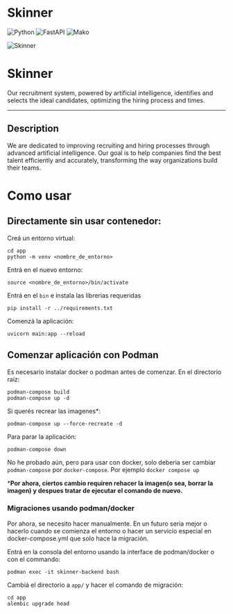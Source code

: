 # Skinner 

![Python](https://img.shields.io/badge/Python-3776AB?style=for-the-badge&logo=python&logoColor=white)
![FastAPI](https://img.shields.io/badge/FastAPI-009688?style=for-the-badge&logo=fastapi&logoColor=white)
![Mako](https://img.shields.io/badge/Mako-FF6F00?style=for-the-badge)



  ![Skinner](./skinner-logo5.png)




# Skinner

Our recruitment system, powered by artificial intelligence, identifies and selects the ideal candidates, optimizing the hiring process and times.


---

## Description

We are dedicated to improving recruiting and hiring processes through advanced artificial intelligence. Our goal is to help companies find the best talent efficiently and accurately, transforming the way organizations build their teams.



# Como usar

## Directamente sin usar contenedor:
Creá un entorno virtual:
```
cd app
python -m venv <nombre_de_entorno>
```

Entrá en el nuevo entorno:

```
source <nombre_de_entorno>/bin/activate
```

Entrá en el `bin` e instala las librerias requeridas

```
pip install -r ../requirements.txt
```

Comenzá la aplicación:

```
uvicorn main:app --reload
```

## Comenzar aplicación con Podman
Es necesario instalar docker o podman antes de comenzar.
En el directorio raíz:
```
podman-compose build
podman-compose up -d
```
Si querés recrear las imagenes*:
```
podman-compose up --force-recreate -d
```

Para parar la aplicación:
```
podman-compose down
```

No he probado aún, pero para usar con docker, solo deberia ser cambiar `podman-compose` por `docker-compose`. Por ejemplo `docker compose up`

***Por ahora, ciertos cambio requiren rehacer la imagen(o sea, borrar la imagen) y despues tratar de ejecutar el comando de nuevo.**

### Migraciones usando podman/docker
Por ahora, se necesito hacer manualmente. En un futuro seria mejor o hacerlo cuando se comienza el entorno o hacer un servicio especial en docker-compose.yml que solo hace la migración.

Entrá en la consola del entorno usando la interface de podman/docker o con el commando:
```
podman exec -it skinner-backend bash
```
Cambiá el directorio a `app/` y hacer el comando de migración:
```
cd app
alembic upgrade head
```
